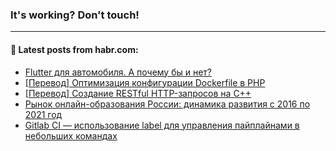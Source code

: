 ### It's working? Don't touch!

---
<!--
#### 🛠️ Technical stack:

![C++](https://img.shields.io/badge/C++-informational?logo=c%2B%2B&style=flat&logoColor=white&color=9C033A)
![Java](https://img.shields.io/badge/Java-informational?logo=java&style=flat&logoColor=white&color=007396)
![Kotlin](https://img.shields.io/badge/Kotlin-informational?logo=Kotlin&style=flat&logoColor=white&color=0095D5)
![JS](https://img.shields.io/badge/JS-informational?logo=javaScript&style=flat&logoColor=black&color=F7Df1E) <br>
![HTML5](https://img.shields.io/badge/HTML5-informational?logo=html5&style=flat&logoColor=white&color=E34F26)
![CSS3](https://img.shields.io/badge/CSS3-informational?logo=css3&style=flat&logoColor=white&color=157286)
![Sass](https://img.shields.io/badge/Saas-informational?logo=sass&style=flat&logoColor=white&color=hotpink)
![PHP](https://img.shields.io/badge/PHP-informational?logo=php&style=flat&logoColor=white&color=777BB4) <br>
![WebPAck](https://img.shields.io/badge/WebPack-informational?logo=webPack&style=flat&logoColor=white&color=FF6F00)
![Bootstrap](https://img.shields.io/badge/Bootstrap-informational?logo=Bootstrap&style=flat&logoColor=white&color=7952B3)
![MySQL](https://img.shields.io/badge/MySQL-informational?logo=MySQL&style=flat&logoColor=white&color=00f) <br>
![NodeJS](https://img.shields.io/badge/NodeJS-informational?logo=node.js&style=flat&logoColor=white&color=43853D)
![Spring](https://img.shields.io/badge/Spring-informational?logo=Spring&style=flat&logoColor=white&color=0A9EDC)
![Angular](https://img.shields.io/badge/Vue-informational?logo=vue.js&style=flat&logoColor=white&color=red)
![Git](https://img.shields.io/badge/Git-informational?logo=git&style=flat&logoColor=white&color=darkorange)

___
-->

#### 💬 Latest posts from habr.com:

<!-- BLOG-POST-LIST:START -->
- [Flutter для автомобиля. А почему бы и нет?](https://habr.com/ru/post/674622/?utm_source=habrahabr&utm_medium=rss&utm_campaign=674622)
- [[Перевод] Оптимизация конфигурации Dockerfile в PHP](https://habr.com/ru/post/674952/?utm_source=habrahabr&utm_medium=rss&utm_campaign=674952)
- [[Перевод] Создание RESTful HTTP-запросов на C++](https://habr.com/ru/post/674304/?utm_source=habrahabr&utm_medium=rss&utm_campaign=674304)
- [Рынок онлайн-образования России: динамика развития с 2016 по 2021 год](https://habr.com/ru/post/674950/?utm_source=habrahabr&utm_medium=rss&utm_campaign=674950)
- [Gitlab CI — использование label для управления пайплайнами в небольших командах](https://habr.com/ru/post/674932/?utm_source=habrahabr&utm_medium=rss&utm_campaign=674932)
<!-- BLOG-POST-LIST:END -->
